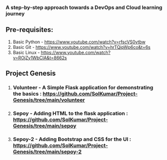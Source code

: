 ### A step-by-step approach towards a DevOps and Cloud learning journey

## Pre-requisites:
1. Basic Python - https://www.youtube.com/watch?v=rfscVS0vtbw
2. Basic Git - https://www.youtube.com/watch?v=hrTQipWp6co&t=6s
3. Basic Linux - https://www.youtube.com/watch?v=ROjZy1WbCIA&t=8662s

## Project Genesis

1. ### Volunteer - A Simple Flask application for demonstrating the basics : https://github.com/SolKumar/Project-Genesis/tree/main/volunteer

2. ### Sepoy - Adding HTML to the flask application :  https://github.com/SolKumar/Project-Genesis/tree/main/sepoy

3. ### Sepoy-2 - Adding Bootstrap and CSS for the UI : https://github.com/SolKumar/Project-Genesis/tree/main/sepoy-2






